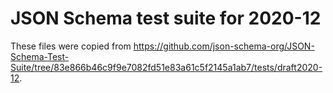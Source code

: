 # JSON Schema test suite for 2020-12

These files were copied from
https://github.com/json-schema-org/JSON-Schema-Test-Suite/tree/83e866b46c9f9e7082fd51e83a61c5f2145a1ab7/tests/draft2020-12.

